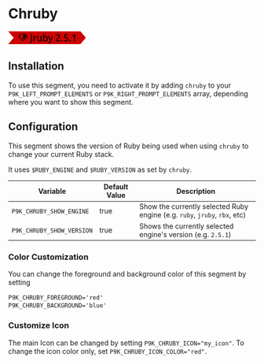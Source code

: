 # Chruby

![](segment.png)

## Installation

To use this segment, you need to activate it by adding `chruby` to your
`P9K_LEFT_PROMPT_ELEMENTS` or `P9K_RIGHT_PROMPT_ELEMENTS` array, depending
where you want to show this segment.

## Configuration

This segment shows the version of Ruby being used when using `chruby` to change your current Ruby stack.

It uses `$RUBY_ENGINE` and `$RUBY_VERSION` as set by `chruby`.

| Variable | Default Value | Description |
|----------|---------------|-------------|
|`P9K_CHRUBY_SHOW_ENGINE`|true|Show the currently selected Ruby engine (e.g. `ruby`, `jruby`, `rbx`, etc)
|`P9K_CHRUBY_SHOW_VERSION`|true|Shows the currently selected engine's version (e.g. `2.5.1`)

### Color Customization

You can change the foreground and background color of this segment by setting
```
P9K_CHRUBY_FOREGROUND='red'
P9K_CHRUBY_BACKGROUND='blue'
```

### Customize Icon

The main Icon can be changed by setting `P9K_CHRUBY_ICON="my_icon"`. To change the
icon color only, set `P9K_CHRUBY_ICON_COLOR="red"`.